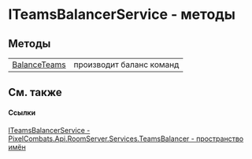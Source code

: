 # ITeamsBalancerService - методы




## Методы
<table>
<tr>
<td><a href="2d6767b4-1ede-d59b-b898-65edda54544c">BalanceTeams</a></td>
<td>производит баланс команд</td></tr>
</table>

## См. также


#### Ссылки
<a href="a8474e98-9d12-f674-104f-94d126e19ea5">ITeamsBalancerService - </a>  
<a href="29225826-e846-6ef7-47e2-38181c092c4d">PixelCombats.Api.RoomServer.Services.TeamsBalancer - пространство имён</a>  
